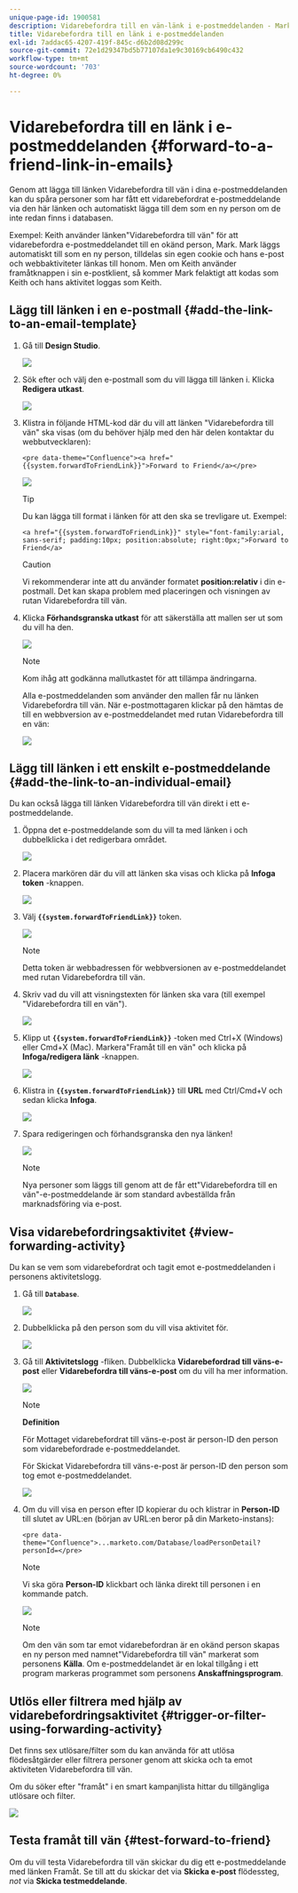 ```yaml
---
unique-page-id: 1900581
description: Vidarebefordra till en vän-länk i e-postmeddelanden - Marketo Docs - produktdokumentation
title: Vidarebefordra till en länk i e-postmeddelanden
exl-id: 7addac65-4207-419f-845c-d6b2d08d299c
source-git-commit: 72e1d29347bd5b77107da1e9c30169cb6490c432
workflow-type: tm+mt
source-wordcount: '703'
ht-degree: 0%

---
```


# Vidarebefordra till en länk i e-postmeddelanden {#forward-to-a-friend-link-in-emails}

Genom att lägga till länken Vidarebefordra till vän i dina e-postmeddelanden kan du spåra personer som har fått ett vidarebefordrat e-postmeddelande via den här länken och automatiskt lägga till dem som en ny person om de inte redan finns i databasen.

Exempel: Keith använder länken&quot;Vidarebefordra till vän&quot; för att vidarebefordra e-postmeddelandet till en okänd person, Mark. Mark läggs automatiskt till som en ny person, tilldelas sin egen cookie och hans e-post och webbaktiviteter länkas till honom. Men om Keith använder framåtknappen i sin e-postklient, så kommer Mark felaktigt att kodas som Keith och hans aktivitet loggas som Keith.

## Lägg till länken i en e-postmall {#add-the-link-to-an-email-template}

1. Gå till **Design Studio**.

   ![](assets/one-8.png)

1. Sök efter och välj den e-postmall som du vill lägga till länken i. Klicka **Redigera utkast**.

   ![](assets/two-7.png)

1. Klistra in följande HTML-kod där du vill att länken &quot;Vidarebefordra till vän&quot; ska visas (om du behöver hjälp med den här delen kontaktar du webbutvecklaren):

   `<pre data-theme="Confluence"><a href="{{system.forwardToFriendLink}}">Forward to Friend</a></pre>`

   ![](assets/three-7.png)

   >[!TIP]
   >
   >
   >Du kan lägga till format i länken för att den ska se trevligare ut. Exempel:
   >
   >`<a href="{{system.forwardToFriendLink}}" style="font-family:arial, sans-serif; padding:10px; position:absolute; right:0px;">Forward to Friend</a>`

   >[!CAUTION]
   >
   >Vi rekommenderar inte att du använder formatet **position:relativ** i din e-postmall. Det kan skapa problem med placeringen och visningen av rutan Vidarebefordra till vän.

1. Klicka **Förhandsgranska utkast** för att säkerställa att mallen ser ut som du vill ha den.

   ![](assets/four-5.png)

   >[!NOTE]
   >
   >Kom ihåg att godkänna mallutkastet för att tillämpa ändringarna.

   Alla e-postmeddelanden som använder den mallen får nu länken Vidarebefordra till vän. När e-postmottagaren klickar på den hämtas de till en webbversion av e-postmeddelandet med rutan Vidarebefordra till en vän:

   ![](assets/f2afbox.png)

## Lägg till länken i ett enskilt e-postmeddelande {#add-the-link-to-an-individual-email}

Du kan också lägga till länken Vidarebefordra till vän direkt i ett e-postmeddelande.

1. Öppna det e-postmeddelande som du vill ta med länken i och dubbelklicka i det redigerbara området.

   ![](assets/five-4.png)

1. Placera markören där du vill att länken ska visas och klicka på **Infoga token** -knappen.

   ![](assets/six-2.png)

1. Välj **`{{system.forwardToFriendLink}}`** token.

   ![](assets/seven-1.png)

   >[!NOTE]
   >
   >Detta token är webbadressen för webbversionen av e-postmeddelandet med rutan Vidarebefordra till vän.

1. Skriv vad du vill att visningstexten för länken ska vara (till exempel &quot;Vidarebefordra till en vän&quot;).

   ![](assets/seven-1.png)

1. Klipp ut **`{{system.forwardToFriendLink}}`** -token med Ctrl+X (Windows) eller Cmd+X (Mac). Markera&quot;Framåt till en vän&quot; och klicka på **Infoga/redigera länk** -knappen.

   ![](assets/eight-1.png)

1. Klistra in **`{{system.forwardToFriendLink}}`** till **URL** med Ctrl/Cmd+V och sedan klicka **Infoga**.

   ![](assets/nine.png)

1. Spara redigeringen och förhandsgranska den nya länken!

   ![](assets/ten-1.png)

   >[!NOTE]
   >
   >Nya personer som läggs till genom att de får ett&quot;Vidarebefordra till en vän&quot;-e-postmeddelande är som standard avbeställda från marknadsföring via e-post.

## Visa vidarebefordringsaktivitet {#view-forwarding-activity}

Du kan se vem som vidarebefordrat och tagit emot e-postmeddelanden i personens aktivitetslogg.

1. Gå till **`Database`**.

   ![](assets/db.png)

1. Dubbelklicka på den person som du vill visa aktivitet för.

   ![](assets/fourteen.png)

1. Gå till **Aktivitetslogg** -fliken. Dubbelklicka **Vidarebefordrad till väns-e-post** eller **Vidarebefordra till väns-e-post** om du vill ha mer information.

   ![](assets/fifteen.png)

   >[!NOTE]
   >
   >**Definition**
   >
   >För Mottaget vidarebefordrat till väns-e-post är person-ID den person som vidarebefordrade e-postmeddelandet.
   >
   >För Skickat Vidarebefordra till väns-e-post är person-ID den person som tog emot e-postmeddelandet.

   ![](assets/sixteen.png)

1. Om du vill visa en person efter ID kopierar du och klistrar in **Person-ID** till slutet av URL:en (början av URL:en beror på din Marketo-instans):

   `<pre data-theme="Confluence">...marketo.com/Database/loadPersonDetail?personId=</pre>`

   >[!NOTE]
   >
   >Vi ska göra **Person-ID** klickbart och länka direkt till personen i en kommande patch.

   ![](assets/seventeen.png)

   >[!NOTE]
   >
   >Om den vän som tar emot vidarebefordran är en okänd person skapas en ny person med namnet&quot;Vidarebefordra till vän&quot; markerat som personens **Källa**.
   >Om e-postmeddelandet är en lokal tillgång i ett program markeras programmet som personens **Anskaffningsprogram**.

## Utlös eller filtrera med hjälp av vidarebefordringsaktivitet {#trigger-or-filter-using-forwarding-activity}

Det finns sex utlösare/filter som du kan använda för att utlösa flödesåtgärder eller filtrera personer genom att skicka och ta emot aktiviteten Vidarebefordra till vän.

Om du söker efter &quot;framåt&quot; i en smart kampanjlista hittar du tillgängliga utlösare och filter.

![](assets/nineteen.png)

## Testa framåt till vän {#test-forward-to-friend}

Om du vill testa Vidarebefordra till vän skickar du dig ett e-postmeddelande med länken Framåt. Se till att du skickar det via **Skicka e-post** flödessteg, *not* via **Skicka testmeddelande**.
